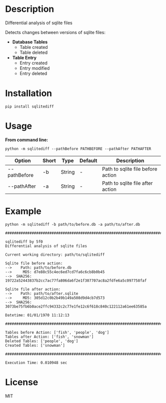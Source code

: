 # Description

Differential analysis of sqlite files

Detects changes between versions of sqlite files:

- **Database Tables**
  - Table created
  - Table deleted
- **Table Entry**
  - Entry created
  - Entry modified
  - Entry deleted

# Installation

`pip install sqlitediff`

# Usage

**From command line:**

`python -m sqlitediff --pathBefore PATHBEFORE --pathAfter PATHAFTER`

| Option | Short | Type | Default | Description |
|---|---|---|---|---|
|--pathBefore | -b | String | - | Path to sqlite file before action |
|--pathAfter | -a| String | - | Path to sqlite file after action |


# Example

`python -m sqlitediff -b path/to/before.db -a path/to/after.db`

```
################################################################################

sqlitediff by 5f0
Differential analysis of sqlite files

Current working directory: path/to/sqlitediff

Sqlite file before action:
-->    Path: path/to/before.db
-->     MD5: d7e88c55c4ec6ed7cd7fa6c6cb8b0b45
-->  SHA256: 19722a52443837b2cc7ac77fa806da6f2e1f307707ac8a2fdfe6a5c097758faf

Sqlite file after action:
-->    Path: path/to/after.sqlite
-->     MD5: 305d12c0b2b49b149a508d9d4cb7d573
-->  SHA256: 3073be75fb6b0ace2ffc94332c2c77e1fe12c6f618c840c122112a61ee63585a

Datetime: 01/01/1970 11:12:13

################################################################################

Tables before Action: ['fish', 'people', 'dog']
Tables after Action: ['fish', 'snowman']
Deleted Tables: ['people', 'dog']
Created Tables: ['snowman']

################################################################################

Execution Time: 0.010948 sec
```


# License

MIT